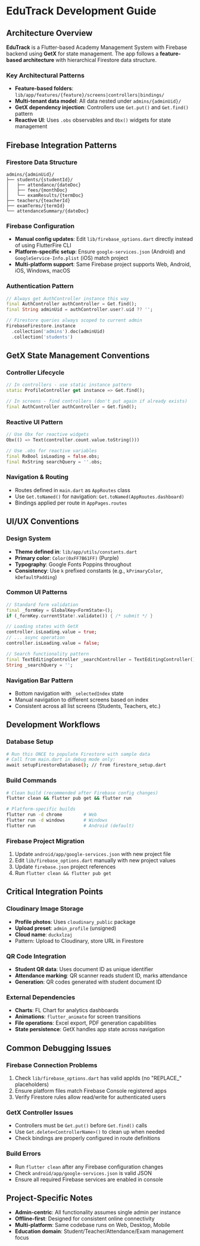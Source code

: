 # EduTrack Development Guide

## Architecture Overview

**EduTrack** is a Flutter-based Academy Management System with Firebase backend using **GetX** for state management. The app follows a **feature-based architecture** with hierarchical Firestore data structure.

### Key Architectural Patterns

- **Feature-based folders**: `lib/app/features/{feature}/screens|controllers|bindings/`
- **Multi-tenant data model**: All data nested under `admins/{adminUid}/`
- **GetX dependency injection**: Controllers use `Get.put()` and `Get.find()` pattern
- **Reactive UI**: Uses `.obs` observables and `Obx()` widgets for state management

## Firebase Integration Patterns

### Firestore Data Structure
```
admins/{adminUid}/
├── students/{studentId}/
│   ├── attendance/{dateDoc}
│   ├── fees/{monthDoc}  
│   └── examResults/{termDoc}
├── teachers/{teacherId}
├── examTerms/{termId}
└── attendanceSummary/{dateDoc}
```

### Firebase Configuration
- **Manual config updates**: Edit `lib/firebase_options.dart` directly instead of using FlutterFire CLI
- **Platform-specific setup**: Ensure `google-services.json` (Android) and `GoogleService-Info.plist` (iOS) match project
- **Multi-platform support**: Same Firebase project supports Web, Android, iOS, Windows, macOS

### Authentication Pattern
```dart
// Always get AuthController instance this way
final AuthController authController = Get.find();
final String adminUid = authController.user?.uid ?? '';

// Firestore queries always scoped to current admin
FirebaseFirestore.instance
  .collection('admins').doc(adminUid)
  .collection('students')
```

## GetX State Management Conventions

### Controller Lifecycle
```dart
// In controllers - use static instance pattern
static ProfileController get instance => Get.find();

// In screens - find controllers (don't put again if already exists)
final AuthController authController = Get.find();
```

### Reactive UI Pattern
```dart
// Use Obx for reactive widgets
Obx(() => Text(controller.count.value.toString()))

// Use .obs for reactive variables
final RxBool isLoading = false.obs;
final RxString searchQuery = ''.obs;
```

### Navigation & Routing
- Routes defined in `main.dart` as `AppRoutes` class
- Use `Get.toNamed()` for navigation: `Get.toNamed(AppRoutes.dashboard)`
- Bindings applied per route in `AppPages.routes`

## UI/UX Conventions

### Design System
- **Theme defined in**: `lib/app/utils/constants.dart`
- **Primary color**: `Color(0xFF7B61FF)` (Purple)
- **Typography**: Google Fonts Poppins throughout
- **Consistency**: Use `k` prefixed constants (e.g., `kPrimaryColor`, `kDefaultPadding`)

### Common UI Patterns
```dart
// Standard form validation
final _formKey = GlobalKey<FormState>();
if (_formKey.currentState!.validate()) { /* submit */ }

// Loading states with GetX
controller.isLoading.value = true;
// ... async operation
controller.isLoading.value = false;

// Search functionality pattern
final TextEditingController _searchController = TextEditingController();
String _searchQuery = '';
```

### Navigation Bar Pattern
- Bottom navigation with `_selectedIndex` state
- Manual navigation to different screens based on index
- Consistent across all list screens (Students, Teachers, etc.)

## Development Workflows

### Database Setup
```bash
# Run this ONCE to populate Firestore with sample data
# Call from main.dart in debug mode only:
await setupFirestoreDatabase(); // from firestore_setup.dart
```

### Build Commands
```bash
# Clean build (recommended after Firebase config changes)
flutter clean && flutter pub get && flutter run

# Platform-specific builds
flutter run -d chrome        # Web
flutter run -d windows       # Windows
flutter run                  # Android (default)
```

### Firebase Project Migration
1. Update `android/app/google-services.json` with new project file
2. Edit `lib/firebase_options.dart` manually with new project values
3. Update `firebase.json` project references
4. Run `flutter clean && flutter pub get`

## Critical Integration Points

### Cloudinary Image Storage
- **Profile photos**: Uses `cloudinary_public` package
- **Upload preset**: `admin_profile` (unsigned)
- **Cloud name**: `duckxlzaj`
- Pattern: Upload to Cloudinary, store URL in Firestore

### QR Code Integration
- **Student QR data**: Uses document ID as unique identifier
- **Attendance marking**: QR scanner reads student ID, marks attendance
- **Generation**: QR codes generated with student document ID

### External Dependencies
- **Charts**: FL Chart for analytics dashboards  
- **Animations**: `flutter_animate` for screen transitions
- **File operations**: Excel export, PDF generation capabilities
- **State persistence**: GetX handles app state across navigation

## Common Debugging Issues

### Firebase Connection Problems
1. Check `lib/firebase_options.dart` has valid appIds (no "REPLACE_" placeholders)
2. Ensure platform files match Firebase Console registered apps
3. Verify Firestore rules allow read/write for authenticated users

### GetX Controller Issues
- Controllers must be `Get.put()` before `Get.find()` calls
- Use `Get.delete<ControllerName>()` to clean up when needed
- Check bindings are properly configured in route definitions

### Build Errors
- Run `flutter clean` after any Firebase configuration changes
- Check `android/app/google-services.json` is valid JSON
- Ensure all required Firebase services are enabled in console

## Project-Specific Notes

- **Admin-centric**: All functionality assumes single admin per instance
- **Offline-first**: Designed for consistent online connectivity
- **Multi-platform**: Same codebase runs on Web, Desktop, Mobile
- **Education domain**: Student/Teacher/Attendance/Exam management focus